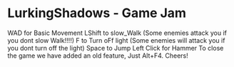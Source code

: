 # LurkingShadows - Game Jam
WAD for Basic Movement
LShift to slow_Walk (Some enemies attack you if you dont slow Walk!!!!)
F to Turn oFf light (Some enemies will attack you if you dont turn off the light)
Space to Jump
Left Click for Hammer 
To close the game we have added an old feature, Just Alt+F4. Cheers!
